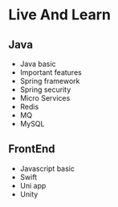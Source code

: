 # Live And Learn

## Java

- Java basic
- Important features
- Spring framework
- Spring security
- Micro Services
- Redis
- MQ
- MySQL

## FrontEnd
- Javascript basic
- Swift
- Uni app
- Unity